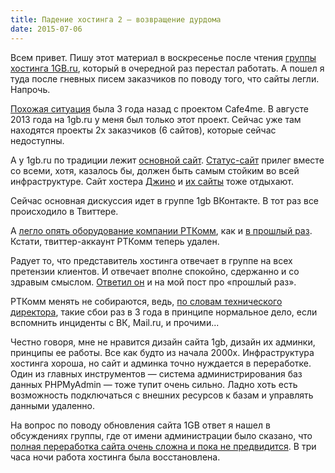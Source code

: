 ```yaml
---
title: Падение хостинга 2 — возвращение дурдома
date: 2015-07-06
---
```


Всем привет. Пишу этот материал в воскресенье после чтения [группы хостинга 1GB.ru](http://vk.com/1gb_ru), который в очередной раз перестал работать. А пошел я туда после гневных писем заказчиков по поводу того, что сайты легли. Напрочь. <!-- cut -->

<a href="http://atnartur.ru/istoriya-odnogo-sboya/" target="_blank">Похожая ситуация</a> была 3 года назад с проектом Cafe4me. В августе 2013 года на 1gb.ru у меня был только этот проект. Сейчас уже там находятся проекты 2х заказчиков (6 сайтов), которые сейчас недоступны. 

А у 1gb.ru по традиции лежит <a href="http://1gb.ru" target="_blank">основной сайт</a>. <a href="http://status.1gb.ru/" target="_blank">Статус-сайт</a> прилег вместе со всеми, хотя, казалось бы, должен быть самым стойким во всей инфраструктуре. Сайт хостера <a href="http://jino.ru/" target="_blank">Джино</a> и <a href="https://roem.ru/06-07-2015/199519/jino-1gb-ru-rt-comm-msk/" target="_blank" rel="nofollow">их сайты</a> тоже отдыхают. 

Сейчас основная дискуссия идет в группе 1gb ВКонтакте. В тот раз все происходило в Твиттере. 

А <a href="http://vk.com/wall-58174222_950?reply=952" target="_blank" rel="nofollow">легло опять оборудование компании РТКомм</a>, как и <a href="http://atnartur.ru/istoriya-odnogo-sboya/" target="_blank">в прошлый раз</a>. Кстати, твиттер-аккаунт РТКомм теперь удален.

Радует то, что представитель хостинга отвечает в группе на всех претензии клиентов. И отвечает вполне спокойно, сдержанно и со здравым смыслом. <a href="http://vk.com/wall-58174222_980?reply=988" target="_blank" rel="nofollow">Ответил он</a> и на мой пост про «прошлый раз». 

РТКомм менять не собираются, ведь, <a href="http://vk.com/wall-58174222_1040?reply=1073" target="_blank" rel="nofollow">по словам технического директора</a>, такие сбои раз в 3 года в принципе нормальное дело, если вспомнить инциденты с ВК, Mail.ru, и прочими...

Честно говоря, мне не нравится дизайн сайта 1gb, дизайн их админки, принципы ее работы. Все как будто из начала 2000х. Инфраструктура хостинга хороша, но сайт и админка точно нуждается в переработке. Один из главных инструментов&nbsp;— система администрирования баз данных PHPMyAdmin&nbsp;— тоже тупит очень сильно. Ладно хоть есть возможность подключаться с внешних ресурсов к базам и управлять данными удаленно.

На вопрос по поводу обновления сайта 1GB ответ я нашел в обсуждениях группы, где от имени администрации было сказано, что <a href="http://vk.com/topic-58174222_29715736?post=8" target="_blank" rel="nofollow">полная переработка сайта очень сложна и пока не предвидится</a>.
В три часа ночи работа хостинга была восстановлена.
